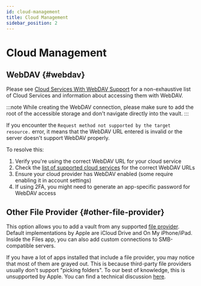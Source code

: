 ```yaml
---
id: cloud-management
title: Cloud Management
sidebar_position: 2
---
```


# Cloud Management

## WebDAV {#webdav}

Please see [Cloud Services With WebDAV Support](/docs/misc/supported-cloud-services.md#cloud-services-with-webdav-support) for a non-exhaustive list of Cloud Services and information about accessing them with WebDAV.

:::note
While creating the WebDAV connection, please make sure to add the root of the accessible storage and don't navigate directly into the vault.
:::

If you encounter the `Request method not supported by the target resource.` error, it means that the WebDAV URL entered is invalid or the server doesn't support WebDAV properly.

To resolve this:
1. Verify you're using the correct WebDAV URL for your cloud service
2. Check the [list of supported cloud services](/docs/misc/supported-cloud-services.md#cloud-services-with-webdav-support) for the correct WebDAV URLs
3. Ensure your cloud provider has WebDAV enabled (some require enabling it in account settings)
4. If using 2FA, you might need to generate an app-specific password for WebDAV access

## Other File Provider {#other-file-provider}

This option allows you to add a vault from any supported [file provider](https://developer.apple.com/documentation/fileprovider/). Default implementations by Apple are iCloud Drive and On My iPhone/iPad. Inside the Files app, you can also add custom connections to SMB-compatible servers.

If you have a lot of apps installed that include a file provider, you may notice that most of them are grayed out. This is because third-party file providers usually don't support "picking folders". To our best of knowledge, this is unsupported by Apple. You can find a technical discussion [here](https://github.com/cryptomator/ios/issues/51).
